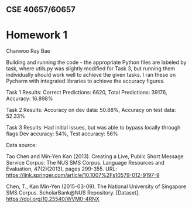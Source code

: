 ## CSE 40657/60657
# Homework 1
Chanwoo Ray Bae

Building and running the code - the appropriate Python files are labeled by task, where utils.py was slightly modified for Task 3, but running them individually should work well to achieve the given tasks.
I ran these on Pycharm with integrated libraries to achieve the accuracy figures.

Task 1 Results:
Correct Predictions: 6620,
Total Predictions: 39176,
Accuracy: 16.898%

Task 2 Results:
Accuracy on dev data: 50.88%,
Accuracy on test data: 52.33%

Task 3 Results:
Had initial issues, but was able to bypass locally through flags
Dev accuracy: 54%,
Test accuracy: 56%

Data source:

Tao Chen and Min-Yen Kan (2013). Creating a Live, Public Short Message Service Corpus: The NUS SMS Corpus. Language Resources and Evaluation, 47(2)(2013), pages 299-355. URL: https://link.springer.com/article/10.1007%2Fs10579-012-9197-9

Chen, T., Kan Min-Yen (2015-03-09). The National University of Singapore SMS Corpus. ScholarBank@NUS Repository. [Dataset]. https://doi.org/10.25540/WVM0-4RNX
